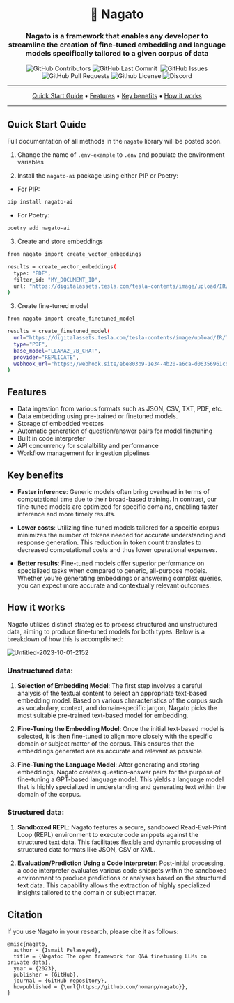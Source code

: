 <div align="center">

# 🌸 Nagato

### Nagato is a framework that enables any developer to streamline the creation of fine-tuned embedding and language models specifically tailored to a given corpus of data

<p>
<img alt="GitHub Contributors" src="https://img.shields.io/github/contributors/homanp/Nagato" />
<img alt="GitHub Last Commit" src="https://img.shields.io/github/last-commit/homanp/Nagato" />
<img alt="" src="https://img.shields.io/github/repo-size/homanp/Nagato" />
<img alt="GitHub Issues" src="https://img.shields.io/github/issues/homanp/Nagato" />
<img alt="GitHub Pull Requests" src="https://img.shields.io/github/issues-pr/homanp/Nagato" />
<img alt="Github License" src="https://img.shields.io/badge/License-MIT-yellow.svg" />
<img alt="Discord" src="https://img.shields.io/discord/1110910277110743103?label=Discord&logo=discord&logoColor=white&style=plastic&color=d7b023)](https://discord.gg/e8j7mgjDUK" />
</p>

</div>

-----
<p align="center">
  <a href="#quick-start-guide">Quick Start Guide</a> •
  <a href="#features">Features</a> •
  <a href="#key-benefits">Key benefits</a> •
  <a href="#how-it-works">How it works</a>
</p>

-----

## Quick Start Quide
Full documentation of all methods in the `nagato` library will be posted soon.

1. Change the name of `.env-example` to `.env` and populate the environment variables

2. Install the `nagato-ai` package using either PIP or Poetry:
  
  - For PIP:
  ```sh
  pip install nagato-ai 
  ```
  - For Poetry:
  ```sh
  poetry add nagato-ai
  ```

3. Create and store embeddings
  ```sh
  from nagato import create_vector_embeddings

  results = create_vector_embeddings(
    type: "PDF",
    filter_id: "MY_DOCUMENT_ID", 
    url: "https://digitalassets.tesla.com/tesla-contents/image/upload/IR/TSLA-Q2-2023-Update.pdf", 
  )

  ```

3. Create fine-tuned model
  ```sh
  from nagato import create_finetuned_model

  results = create_finetuned_model(
    url="https://digitalassets.tesla.com/tesla-contents/image/upload/IR/TSLA-Q2-2023-Update.pdf",
    type="PDF",
    base_model="LLAMA2_7B_CHAT",
    provider="REPLICATE",
    webhook_url="https://webhook.site/ebe803b9-1e34-4b20-a6ca-d06356961cd1",
  )
  ```

## Features

- Data ingestion from various formats such as JSON, CSV, TXT, PDF, etc.
- Data embedding using pre-trained or finetuned models.
- Storage of embedded vectors
- Automatic generation of question/answer pairs for model finetuning
- Built in code interpreter
- API concurrency for scalalbility and performance
- Workflow management for ingestion pipelines

## Key benefits

- **Faster inference**: Generic models often bring overhead in terms of computational time due to their broad-based training. In contrast, our fine-tuned models are optimized for specific domains, enabling faster inference and more timely results.

- **Lower costs**: Utilizing fine-tuned models tailored for a specific corpus minimizes the number of tokens needed for accurate understanding and response generation. This reduction in token count translates to decreased computational costs and thus lower operational expenses.

- **Better results**: Fine-tuned models offer superior performance on specialized tasks when compared to generic, all-purpose models. Whether you're generating embeddings or answering complex queries, you can expect more accurate and contextually relevant outcomes.

## How it works

Nagato utilizes distinct strategies to process structured and unstructured data, aiming to produce fine-tuned models for both types. Below is a breakdown of how this is accomplished:

![Untitled-2023-10-01-2152](https://github.com/homanp/nagato/assets/2464556/d3db5fa8-28ed-4623-a54a-bb07e494d362)

### Unstructured data:

1. **Selection of Embedding Model**: The first step involves a careful analysis of the textual content to select an appropriate text-based embedding model. Based on various characteristics of the corpus such as vocabulary, context, and domain-specific jargon, Nagato picks the most suitable pre-trained text-based model for embedding.

2. **Fine-Tuning the Embedding Model**: Once the initial text-based model is selected, it is then fine-tuned to align more closely with the specific domain or subject matter of the corpus. This ensures that the embeddings generated are as accurate and relevant as possible.

3. **Fine-Tuning the Language Model**: After generating and storing embeddings, Nagato creates question-answer pairs for the purpose of fine-tuning a GPT-based language model. This yields a language model that is highly specialized in understanding and generating text within the domain of the corpus.

### Structured data:

1. **Sandboxed REPL**: Nagato features a secure, sandboxed Read-Eval-Print Loop (REPL) environment to execute code snippets against the structured text data. This facilitates flexible and dynamic processing of structured data formats like JSON, CSV or XML.

2. **Evaluation/Prediction Using a Code Interpreter**: Post-initial processing, a code interpreter evaluates various code snippets within the sandboxed environment to produce predictions or analyses based on the structured text data. This capability allows the extraction of highly specialized insights tailored to the domain or subject matter.


## Citation

If you use Nagato in your research, please cite it as follows:

```
@misc{nagato,
  author = {Ismail Pelaseyed},
  title = {Nagato: The open framework for Q&A finetuning LLMs on private data},
  year = {2023},
  publisher = {GitHub},
  journal = {GitHub repository},
  howpublished = {\url{https://github.com/homanp/nagato}},
}
```
